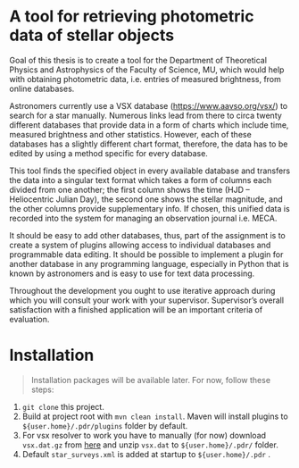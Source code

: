 # A tool for retrieving photometric data of stellar objects

Goal of this thesis is to create a tool for the Department of Theoretical Physics and Astrophysics of the Faculty of Science, MU, which would help with obtaining photometric data, i.e. entries of measured brightness, from online databases.

Astronomers currently use a VSX database (https://www.aavso.org/vsx/) to search for a star manually. Numerous links lead from there to circa twenty different databases that provide data in a form of charts which include time, measured brightness and other statistics. However, each of these databases has a slightly different chart format, therefore, the data has to be edited by using a method specific for every database.

This tool finds the specified object in every available database and transfers the data into a singular text format which takes a form of columns each divided from one another; the first column shows the time (HJD – Heliocentric Julian Day), the second one shows the stellar magnitude, and the other columns provide supplementary info. If chosen, this unified data is recorded into the system for managing an observation journal i.e. MECA.

It should be easy to add other databases, thus, part of the assignment is to create a system of plugins allowing access to individual databases and programmable data editing. It should be possible to implement a plugin for another database in any programming language, especially in Python that is known by astronomers and is easy to use for text data processing.

Throughout the development you ought to use iterative approach during which you will consult your work with your supervisor. Supervisor’s overall satisfaction with a finished application will be an important criteria of evaluation.

# Installation

> Installation packages will be available later. For now, follow these steps:

1. `git clone` this project.
2. Build at project root with `mvn clean install`. Maven will install plugins to `${user.home}/.pdr/plugins` folder by default.
3. For vsx resolver to work you have to manually (for now) download `vsx.dat.gz` from [here](http://cdsarc.u-strasbg.fr/viz-bin/Cat?cat=vsx&find=+) and unzip `vsx.dat` to `${user.home}/.pdr/` folder.
4. Default `star_surveys.xml` is added at startup to `${user.home}/.pdr` .
